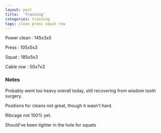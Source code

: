 ```yaml
---
layout: post
title:  'Training'
categories: training
tags: clean press squat row
---
```


Power clean :   145x3x5

Press   :   105x5x3

Squat   :   185x5x3

Cable row     :   50x7x3

### Notes

Probably went too heavy overall today, still recovering from wisdom tooth surgery.

Positions for cleans not great, though it wasn't hard.

Ribcage not 100% yet.

Should've been tighter in the hole for squats
